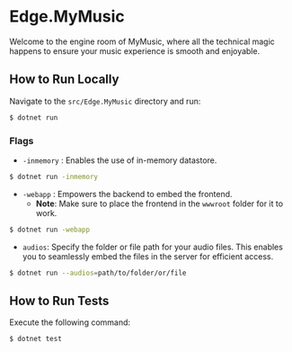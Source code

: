 # Edge.MyMusic

Welcome to the engine room of MyMusic, where all the technical magic happens to ensure your music experience is smooth and enjoyable.

## How to Run Locally

Navigate to the `src/Edge.MyMusic` directory and run:

```bash
$ dotnet run
```

### Flags

-   `-inmemory` : Enables the use of in-memory datastore.

```bash
$ dotnet run -inmemory
```

-   `-webapp` : Empowers the backend to embed the frontend.
    -   **Note**: Make sure to place the frontend in the `wwwroot` folder for it to work.

```bash
$ dotnet run -webapp
```

-   `audios`: Specify the folder or file path for your audio files. This enables you to seamlessly embed the files in the server for efficient access.

```bash
$ dotnet run --audios=path/to/folder/or/file
```

## How to Run Tests

Execute the following command:

```bash
$ dotnet test
```
